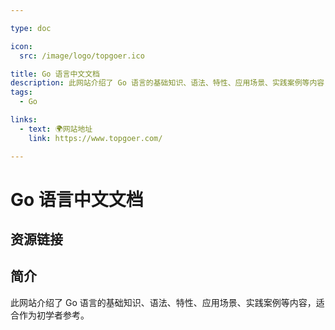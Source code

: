 ```yaml
---

type: doc

icon:
  src: /image/logo/topgoer.ico

title: Go 语言中文文档
description: 此网站介绍了 Go 语言的基础知识、语法、特性、应用场景、实践案例等内容，适合作为初学者参考。
tags:
  - Go

links:
  - text: 🌍网站地址
    link: https://www.topgoer.com/

---
```


<ShowLogo />

# Go 语言中文文档

<ShowTags />

<ShowBreadcrumb />

## 资源链接

<ShowLinks />

## 简介

此网站介绍了 Go 语言的基础知识、语法、特性、应用场景、实践案例等内容，适合作为初学者参考。
